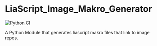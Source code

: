 # LiaScript_Image_Makro_Generator
[![Python CI](https://github.com/Ifi-DiAgnostiK-Project/LiaScript_Image_Makro_Generator/actions/workflows/ci.yml/badge.svg)](https://github.com/Ifi-DiAgnostiK-Project/LiaScript_Image_Makro_Generator/actions/workflows/ci.yml)

A Python Module that generates liascript makro files that link to image repos.
